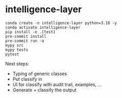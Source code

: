# intelligence-layer

```
conda create -n intelligence-layer python=3.10 -y
conda activate intelligence-layer
pip install -e .[test]
pre-commit install
pre-commit run -a
mypy src
mypy tests
pytest
```


Next steps:
- Typing of generic classes
- Put classify in
- UI for classify with audit trail, examples, ...
- Generate + classify the output

